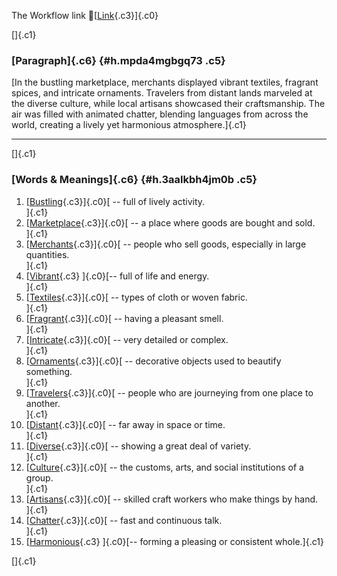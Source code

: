 The Workflow link
👏[[Link](https://www.google.com/url?q=http://www.google.com&sa=D&source=editors&ust=1756373311796277&usg=AOvVaw0xoFafdIrn33Gk7R9PvTY3){.c3}]{.c0}

[]{.c1}

### [Paragraph]{.c6} {#h.mpda4mgbgq73 .c5}

[In the bustling marketplace, merchants displayed vibrant textiles,
fragrant spices, and intricate ornaments. Travelers from distant lands
marveled at the diverse culture, while local artisans showcased their
craftsmanship. The air was filled with animated chatter, blending
languages from across the world, creating a lively yet harmonious
atmosphere.]{.c1}

------------------------------------------------------------------------

[]{.c1}

### [Words & Meanings]{.c6} {#h.3aalkbh4jm0b .c5}

1.  [[Bustling](https://www.google.com/url?q=http://www.google.com&sa=D&source=editors&ust=1756373311797455&usg=AOvVaw2ziACWyXmRIeSybAXqhNQ5){.c3}]{.c0}[ --
    full of lively activity.\
    ]{.c1}
2.  [[Marketplace](https://www.google.com/url?q=http://www.google.com&sa=D&source=editors&ust=1756373311797717&usg=AOvVaw0FfE-xP11o7alY1h2dqytr){.c3}]{.c0}[ --
    a place where goods are bought and sold.\
    ]{.c1}
3.  [[Merchants](https://www.google.com/url?q=http://www.google.com&sa=D&source=editors&ust=1756373311797897&usg=AOvVaw39jpQhEv-ozqHYNRdgvfpu){.c3}]{.c0}[ --
    people who sell goods, especially in large quantities.\
    ]{.c1}
4.  [[Vibrant](https://www.google.com/url?q=http://www.google.com&sa=D&source=editors&ust=1756373311798102&usg=AOvVaw3GHxIzGQeov1Qaihu7qqRe){.c3}
    ]{.c0}[-- full of life and energy.\
    ]{.c1}
5.  [[Textiles](https://www.google.com/url?q=http://www.google.com&sa=D&source=editors&ust=1756373311798227&usg=AOvVaw1FIKZIpYaNMA7eVTcGSxyT){.c3}]{.c0}[ --
    types of cloth or woven fabric.\
    ]{.c1}
6.  [[Fragrant](https://www.google.com/url?q=http://www.google.com&sa=D&source=editors&ust=1756373311798447&usg=AOvVaw2R2qY2eEsdwEtwsW1npAYz){.c3}]{.c0}[ --
    having a pleasant smell.\
    ]{.c1}
7.  [[Intricate](https://www.google.com/url?q=http://www.google.com&sa=D&source=editors&ust=1756373311798636&usg=AOvVaw3pJeCaj06SCqnLyGwzojDc){.c3}]{.c0}[ --
    very detailed or complex.\
    ]{.c1}
8.  [[Ornaments](https://www.google.com/url?q=http://www.google.com&sa=D&source=editors&ust=1756373311798817&usg=AOvVaw2ZnB0cCcDXgj_J1bV_b3hT){.c3}]{.c0}[ --
    decorative objects used to beautify something.\
    ]{.c1}
9.  [[Travelers](https://www.google.com/url?q=http://www.google.com&sa=D&source=editors&ust=1756373311799010&usg=AOvVaw0UuvdaMc7zKjjDqXikwlfI){.c3}]{.c0}[ --
    people who are journeying from one place to another.\
    ]{.c1}
10. [[Distant](https://www.google.com/url?q=http://www.google.com&sa=D&source=editors&ust=1756373311799347&usg=AOvVaw0yKfHfrC3P8EGZR9zAPIlK){.c3}]{.c0}[ --
    far away in space or time.\
    ]{.c1}
11. [[Diverse](https://www.google.com/url?q=http://www.google.com&sa=D&source=editors&ust=1756373311799592&usg=AOvVaw1O951apXuxDxmqsuyO8DmV){.c3}]{.c0}[ --
    showing a great deal of variety.\
    ]{.c1}
12. [[Culture](https://www.google.com/url?q=http://www.google.com&sa=D&source=editors&ust=1756373311799775&usg=AOvVaw2Nbsq8oE8Mw_nb3kEJVm6n){.c3}]{.c0}[ --
    the customs, arts, and social institutions of a group.\
    ]{.c1}
13. [[Artisans](https://www.google.com/url?q=http://www.google.com&sa=D&source=editors&ust=1756373311800006&usg=AOvVaw1O0wCNX6EF-G4vHoGwY9Of){.c3}]{.c0}[ --
    skilled craft workers who make things by hand.\
    ]{.c1}
14. [[Chatter](https://www.google.com/url?q=http://www.google.com&sa=D&source=editors&ust=1756373311800222&usg=AOvVaw3YIb5hL5Qnd4Brk9_Gg3EK){.c3}]{.c0}[ --
    fast and continuous talk.\
    ]{.c1}
15. [[Harmonious](https://www.google.com/url?q=http://www.google.com&sa=D&source=editors&ust=1756373311800395&usg=AOvVaw2SJ3WQkV4DJOmM2HMTSa8u){.c3}
    ]{.c0}[-- forming a pleasing or consistent whole.]{.c1}

[]{.c1}
